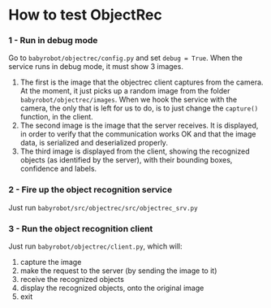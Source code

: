 # How to test ObjectRec

### 1 - Run in debug mode
Go to `babyrobot/objectrec/config.py` and set `debug = True`. 
When the service runs in debug mode, it must show 3 images.
 1. The first is the image that the objectrec client captures from the camera.
At the moment, it just picks up a random image from the folder 
`babyrobot/objectrec/images`. When we hook the service with the camera, 
the only that is left for us to do, is to just change the `capture()` function,
in the client.
 2. The second image is the image that the server receives. It is displayed, 
  in order to verify that the communication works OK and that the image data,
  is serialized and deserialized properly.
 3. The third image is displayed from the client, 
 showing the recognized objects (as identified by the server), 
 with their bounding boxes, confidence and labels.
 
 
### 2 - Fire up the object recognition service
Just run `babyrobot/src/objectrec/src/objectrec_srv.py`
 
### 3 - Run the object recognition client
Just run `babyrobot/objectrec/client.py`, which will:
 1. capture the image
 2. make the request to the server (by sending the image to it)
 3. receive the recognized objects
 4. display the recognized objects, onto the original image
 5. exit